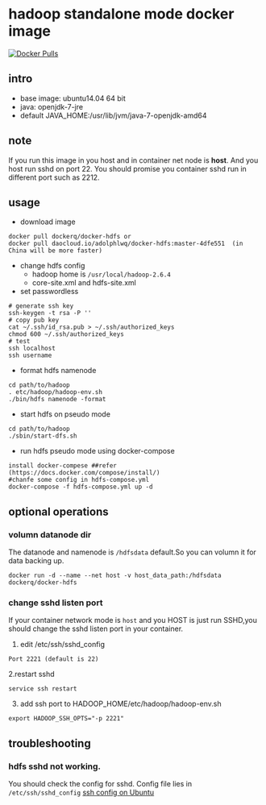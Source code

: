 # hadoop standalone mode docker image
[![Docker Pulls](https://img.shields.io/docker/pulls/dockerq/docker-hdfs.svg?maxAge=2592000)]()

## intro
- base image: ubuntu14.04 64 bit
- java: openjdk-7-jre
- default JAVA_HOME:/usr/lib/jvm/java-7-openjdk-amd64

## note
If you run this image in you host and in container net node is **host**. And you host run sshd on port 22.
You should promise you container sshd run in different port such as 2212.

## usage
- download image
```
docker pull dockerq/docker-hdfs or
docker pull daocloud.io/adolphlwq/docker-hdfs:master-4dfe551  (in China will be more faster)
```
- change hdfs config
  - hadoop home is `/usr/local/hadoop-2.6.4`
  - core-site.xml and hdfs-site.xml
- set passwordless
```
# generate ssh key
ssh-keygen -t rsa -P ''
# copy pub key
cat ~/.ssh/id_rsa.pub > ~/.ssh/authorized_keys
chmod 600 ~/.ssh/authorized_keys
# test
ssh localhost
ssh username
```
- format hdfs namenode
```
cd path/to/hadoop
. etc/hadoop/hadoop-env.sh
./bin/hdfs namenode -format
```
- start hdfs on pseudo mode
```
cd path/to/hadoop
./sbin/start-dfs.sh
```
- run hdfs pseudo mode using docker-compose
```
install docker-compese ##refer (https://docs.docker.com/compose/install/)
#chanfe some config in hdfs-compose.yml
docker-compose -f hdfs-compose.yml up -d
```

## optional operations
### volumn datanode dir
The datanode and namenode is `/hdfsdata` default.So you can volumn it for data backing up.
```
docker run -d --name --net host -v host_data_path:/hdfsdata dockerq/docker-hdfs
```

### change sshd listen port
If your container network mode is `host` and you HOST is just run SSHD,you should change the sshd listen port in your container.
1. edit /etc/ssh/sshd_config
```
Port 2221 (default is 22)
```
2.restart sshd
```
service ssh restart
```
3. add ssh port to HADOOP_HOME/etc/hadoop/hadoop-env.sh
```
export HADOOP_SSH_OPTS="-p 2221"
```

## troubleshooting
### hdfs sshd not working.
You should check the config for sshd. Config file lies in `/etc/ssh/sshd_config`
[ssh config on Ubuntu](https://help.ubuntu.com/community/SSH/OpenSSH/Configuring?highlight=%28%28SSH%29%29)
